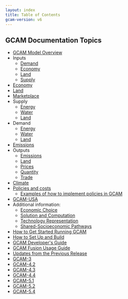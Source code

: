 ```yaml
---
layout: index
title: Table of Contents
gcam-version: v6
---
```

## GCAM Documentation Topics


* [GCAM Model Overview](overview.html)
* Inputs
	- [Demand](inputs_demand.html)
	- [Economy](inputs_economy.html)
	- [Land](inputs_land.html)
	- [Supply](inputs_supply.html)
* [Economy](economy.html)
* [Land](land.html)
* [Marketplace](marketplace.html)
* Supply
	- [Energy](supply_energy.html)
	- [Water](supply_water.html)
	- [Land](supply_land.html)
* Demand
	- [Energy](demand_energy.html)
	- [Water](demand_water.html)
	- [Land](demand_land.html)
* [Emissions](emissions.html)
* Outputs
	- [Emissions](outputs_emissions.html)
	- [Land](outputs_land.html)
	- [Prices](outputs_prices.html)
	- [Quantity](outputs_quantity.html)
	- [Trade](outputs_trade.html)
* [Climate](hector.html) 
* [Policies and costs](policies.html)
    - [Examples of how to implement policies in GCAM](policies_examples.html)
* [GCAM-USA](gcam-usa.html)
* Additional information:
  - [Economic Choice](choice.html)
  - [Solution and Computation](solver.html)
  - [Technology Representation](en_technologies.html)
  - [Shared-Socioeconomic Pathways](ssp.html)
* [How to Get Started Running GCAM](user-guide.html)
* [How to Set Up and Build ](gcam-build.html)
* [GCAM Developer's Guide](dev-guide.html)
* [GCAM Fusion Usage Guide](fusion.html)
* [Updates from the Previous Release](updates.html)
* [GCAM-3](v3.2/toc.html)
* [GCAM-4.2](v4.2/toc.html)
* [GCAM-4.3](v4.3/toc.html)
* [GCAM-4.4](v4.4/toc.html)
* [GCAM-5.1](v5.1/toc.html)
* [GCAM-5.2](v5.2/toc.html)
* [GCAM-5.4](v5.4/toc.html)


